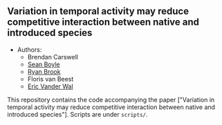 


## Variation in temporal activity may reduce competitive interaction between native and introduced species

- Authors:
     - Brendan Carswell
     - [Sean Boyle](https://sites.google.com/prod/view/seanboylephd)
     - [Ryan Brook](https://agbio.usask.ca/faculty-and-staff/people-pages/ryan-brook.php#research_areas)
     - Floris van Beest
     - [Eric Vander Wal](https://weel.gitlab.io/)


This repository contains the code accompanying the paper ["Variation in temporal activity may reduce competitive interaction between native and introduced species"].
Scripts are under `scripts/`.  

